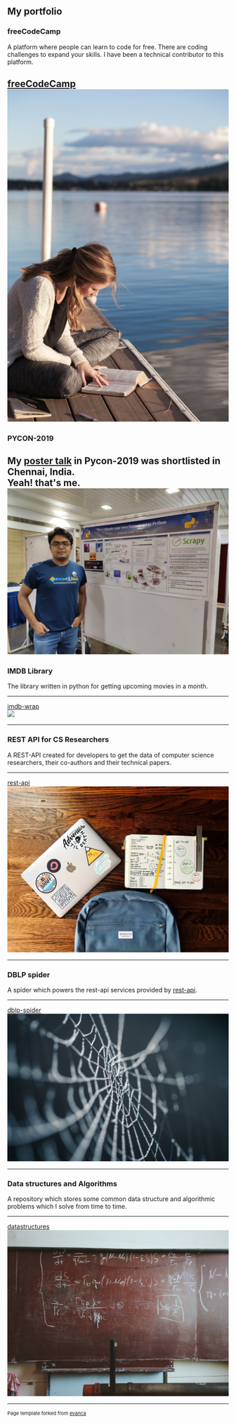 ## My portfolio


### freeCodeCamp
A platform where people can learn to code for free. There are coding challenges
to expand your skills. I have been a technical contributor to this platform.

[freeCodeCamp](https://github.com/freeCodeCamp/freeCodeCamp)
<br>
<img src="images/adultlearn.jpg?raw=true"/>
---

### PYCON-2019
My [poster talk](https://in.pycon.org/cfp/posters-2019/proposals/creating-your-own-dataset-for-research-using-python~dJMob/) in Pycon-2019 was shortlisted in Chennai, India.
<br>
Yeah! that's me.
<br>
<img src="images/pycon2019posterpresentation.jpeg?raw=true"/>
---

### IMDB Library
The library written in python for getting upcoming movies
in a month.

---
[imdb-wrap](https://test.pypi.org/project/imdb-wrap/)
<br>
<img src="images/hollywood.jpg?raw=true"/>

---

### REST API for CS Researchers
A REST-API created for developers to get the data of computer science researchers, 
their co-authors and their technical papers.

---
[rest-api](https://github.com/SiddharthaAnand/rest-api)
<br>
<img src="images/rest.jpg?raw=true"/>

---

### DBLP spider
A spider which powers the rest-api services
provided by [rest-api](https://github.com/SiddharthaAnand/rest-api).

---
[dblp-spider](https://github.com/SiddharthaAnand/dblp-spider)
<br>
<img src="images/spider.jpg?raw=true"/>

---

### Data structures and Algorithms
A repository which stores some common data structure and algorithmic problems
which I solve from time to time.

---
[datastructures](https://github.com/SiddharthaAnand/datastructures)
<br>
<img src="images/algorithm.jpg?raw=true"/>

---

<p style="font-size:11px">Page template forked from <a href="https://github.com/evanca/quick-portfolio">evanca</a></p>
<!-- Remove above link if you don't want to attibute -->

